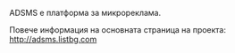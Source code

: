 ADSMS е платформа за микрореклама.

Повече информация на основната страница на проекта: http://adsms.listbg.com
